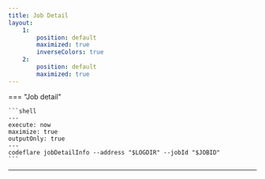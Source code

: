 ```yaml
---
title: Job Detail
layout:
    1:
        position: default
        maximized: true
        inverseColors: true
    2:
        position: default
        maximized: true
---
```


=== "Job detail"

    ```shell
    ---
    execute: now
    maximize: true
    outputOnly: true
    ---
    codeflare jobDetailInfo --address "$LOGDIR" --jobId "$JOBID"
    ```
---